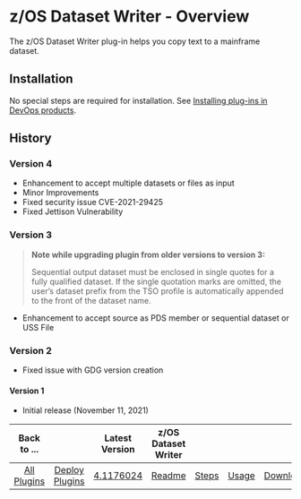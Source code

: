 # z/OS Dataset Writer - Overview


The z/OS Dataset Writer plug-in helps you copy text to a mainframe dataset.

## Installation

No special steps are required for installation. See [Installing plug-ins in DevOps products](https://community.ibm.com/community/user/wasdevops/blogs/laurel-dickson-bull1/2022/06/13/install-plugins).

## History

### Version 4

* Enhancement to accept multiple datasets or files as input
* Minor Improvements
* Fixed security issue CVE-2021-29425
* Fixed Jettison Vulnerability

### Version 3

> __Note while upgrading plugin from older versions to version 3:__
> 
> Sequential output dataset must be enclosed in single quotes for a fully qualified dataset. If the single quotation marks are omitted, the user’s dataset prefix from the TSO profile is automatically appended to the front of the dataset name.

* Enhancement to accept source as PDS member or sequential dataset or USS File

### Version 2

* Fixed issue with GDG version creation

#### Version 1

* Initial release (November 11, 2021)

|          Back to ...          |                                |                                                                   Latest Version                                                                    | z/OS Dataset Writer ||||
|:-----------------------------:|:------------------------------:|:---------------------------------------------------------------------------------------------------------------------------------------------------:|:-------------------:| :---: | :---: | :---: |
| [All Plugins](../../index.md) | [Deploy Plugins](../README.md) | [4.1176024](https://raw.githubusercontent.com/UrbanCode/IBM-UCD-PLUGINS/main/files/zos-dataset-writer/ucd-plugins-zos-dataset-writer-4.1176024.zip) | [Readme](README.md) |[Steps](steps.md)|[Usage](usage.md)|[Downloads](downloads.md)|
